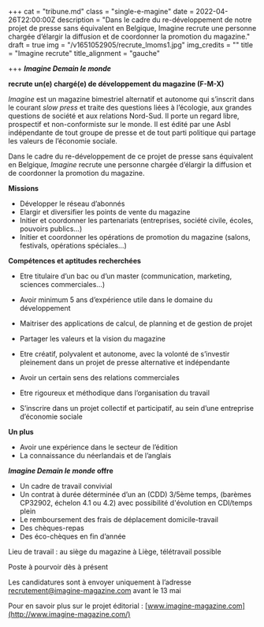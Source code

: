 +++
cat = "tribune.md"
class = "single-e-magine"
date = 2022-04-26T22:00:00Z
description = "Dans le cadre du re-développement de notre projet de presse sans équivalent en Belgique, Imagine recrute une personne chargée d’élargir la diffusion et de coordonner la promotion du magazine."
draft = true
img = "/v1651052905/recrute_lmoms1.jpg"
img_credits = ""
title = "Imagine recrute"
title_alignment = "gauche"

+++
**_Imagine Demain le monde_**

**recrute un(e) chargé(e) de développement du magazine (F-M-X)**

  
_Imagine_ est un magazine bimestriel alternatif et autonome qui s’inscrit dans le courant _slow press_ et traite des questions liées à l’écologie, aux grandes questions de société et aux relations Nord-Sud. Il porte un regard libre, prospectif et non-conformiste sur le monde. Il est édité par une Asbl indépendante de tout groupe de presse et de tout parti politique qui partage les valeurs de l’économie sociale.

Dans le cadre du re-développement de ce projet de presse sans équivalent en Belgique, _Imagine_ recrute une personne chargée d’élargir la diffusion et de coordonner la promotion du magazine.

**Missions**

* Développer le réseau d’abonnés
* Elargir et diversifier les points de vente du magazine
* Initier et coordonner les partenariats (entreprises, société civile, écoles, pouvoirs publics…)
* Initier et coordonner les opérations de promotion du magazine (salons, festivals, opérations spéciales…)

**Compétences et aptitudes recherchées**

* Etre titulaire d’un bac ou d’un master (communication, marketing, sciences commerciales…)
* Avoir minimum 5 ans d’expérience utile dans le domaine du développement


* Maitriser des applications de calcul, de planning et de gestion de projet
* Partager les valeurs et la vision du magazine
* Etre créatif, polyvalent et autonome, avec la volonté de s’investir pleinement dans un projet de presse alternative et indépendante
* Avoir un certain sens des relations commerciales
* Etre rigoureux et méthodique dans l’organisation du travail
* S’inscrire dans un projet collectif et participatif, au sein d’une entreprise d’économie sociale

**Un plus**

* Avoir une expérience dans le secteur de l’édition
* La connaissance du néerlandais et de l’anglais

**_Imagine Demain le monde_ offre**

* Un cadre de travail convivial
* Un contrat à durée déterminée d’un an (CDD) 3/5ème temps, (barèmes CP32902, échelon 4.1 ou 4.2) avec possibilité d'évolution en CDI/temps plein
* Le remboursement des frais de déplacement domicile-travail
* Des chèques-repas
* Des éco-chèques en fin d’année

Lieu de travail : au siège du magazine à Liège, télétravail possible

Poste à pourvoir dès à présent

Les candidatures sont à envoyer uniquement à l’adresse [recrutement@imagine-magazine.com](mailto:recrutement@imagine-magazine.com) avant le 13 mai

Pour en savoir plus sur le projet éditorial : [www.imagine-magazine.com](http://www.imagine-magazine.com/)